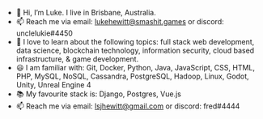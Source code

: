 - 👋 Hi, I’m Luke. I live in Brisbane, Australia.
- 📫 Reach me via email: lukehewitt@smashit.games or discord: unclelukie#4450
- 🌱 I love to learn about the following topics: full stack web development, data science, blockchain technology, information security, cloud based infrastructure, & game development.
- 😃 I am familiar with: Git, Docker, Python, Java, JavaScript, CSS, HTML, PHP, MySQL, NoSQL, Cassandra, PostgreSQL, Hadoop, Linux, Godot, Unity, Unreal Engine 4
- 📚 My favourite stack is: Django, Postgres, Vue.js
- 📫 Reach me via email: lsjhewitt@gmail.com or discord: fred#4444

<!---
FrederickTheGr8/FrederickTheGr8 is a ✨ special ✨ repository because its `README.md` (this file) appears on your GitHub profile.
You can click the Preview link to take a look at your changes.
--->
